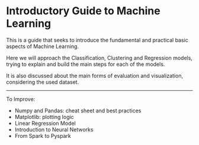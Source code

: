 # Introductory Guide to Machine Learning

This is a guide that seeks to introduce the fundamental and practical basic aspects of Machine Learning.

Here we will approach the Classification, Clustering and Regression models, trying to explain and build the main steps for each of the models.

It is also discussed about the main forms of evaluation and visualization, considering the used dataset.

-------------------------------

To Improve:
* Numpy and Pandas: cheat sheet and best practices
* Matplotlib: plotting logic
* Linear Regression Model
* Introduction to Neural Networks
* From Spark to Pyspark
